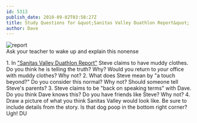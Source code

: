 ```yaml
---
id: 5313
publish_date: 2010-09-02T03:58:27Z
title: Study Questions for &quot;Sanitas Valley Duathlon Report&quot;
author: Dave
---
```

![report](http://www.flagstafffrenzy.org/wp-content/uploads/2010/09/sb2.jpg)  
Ask your teacher to wake up and explain this nonense

1\. In ["Sanitas Valley Duathlon Report"](http://www.flagstafffrenzy.org/2007/12/17/sanitas-valley-duathlon-report) Steve claims to have muddy clothes. Do you think he is telling the truth? Why? Would you return to _your_ office with muddy clothes? Why not? 2. What does Steve mean by "a touch beyond?" Do you consider this normal? Why not? Should someone tell Steve's parents? 3. Steve claims to be "back on speaking terms" with Dave. Do you think Dave knows this? Do you have friends like Steve? Why not? 4. Draw a picture of what you think Sanitas Valley would look like. Be sure to include details from the story. Is that dog poop in the bottom right corner? Ugh! DU